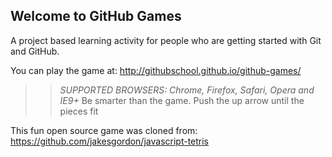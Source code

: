## Welcome to GitHub Games

A project based learning activity for people who are getting started with Git and GitHub.

You can play the game at: http://githubschool.github.io/github-games/
>> _*SUPPORTED BROWSERS*: Chrome, Firefox, Safari, Opera and IE9+_
Be smarter than the game.
Push the up arrow until the pieces fit

This fun open source game was cloned from: https://github.com/jakesgordon/javascript-tetris
